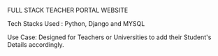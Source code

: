 FULL STACK TEACHER PORTAL WEBSITE

Tech Stacks Used : Python, Django and MYSQL

Use Case: Designed for Teachers or Universities to add their Student's Details accordingly.
